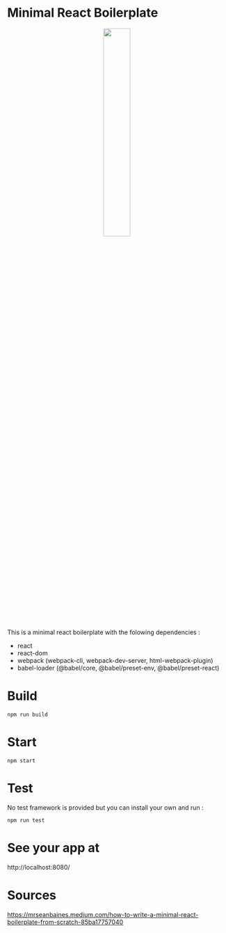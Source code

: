 # Minimal React Boilerplate
<p align="center">
<img src="https://res.cloudinary.com/practicaldev/image/fetch/s--UVX7ie6K--/c_limit%2Cf_auto%2Cfl_progressive%2Cq_auto%2Cw_880/https://dev-to-uploads.s3.amazonaws.com/i/v4y43jjfj7u5r8to8qdu.png"  width=35% height=35%>
</p>


This is a minimal react boilerplate with the folowing dependencies :
- react
- react-dom
- webpack (webpack-cli, webpack-dev-server, html-webpack-plugin) 
- babel-loader (@babel/core, @babel/preset-env, @babel/preset-react)

# Build
```
npm run build
```

# Start
```
npm start
```

# Test
  No test framework is provided but you can install your own and run :
```
npm run test
```

# See your app at
http://localhost:8080/

# Sources

https://mrseanbaines.medium.com/how-to-write-a-minimal-react-boilerplate-from-scratch-85ba17757040
